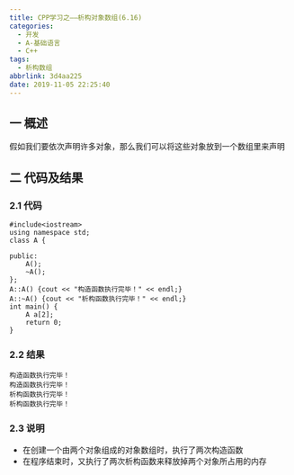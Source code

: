 ```yaml
---
title: CPP学习之——析构对象数组(6.16)
categories:
  - 开发
  - A-基础语言
  - C++
tags:
  - 析构数组
abbrlink: 3d4aa225
date: 2019-11-05 22:25:40
---
```

## 一 概述

假如我们要依次声明许多对象，那么我们可以将这些对象放到一个数组里来声明  

<!--more-->

## 二 代码及结果

### 2.1 代码

```
#include<iostream>
using namespace std;
class A {

public:
	A();
	~A();
};
A::A() {cout << "构造函数执行完毕！" << endl;}
A::~A() {cout << "析构函数执行完毕！" << endl;}
int main() {
	A a[2];
	return 0;
}
```

### 2.2 结果

```
构造函数执行完毕！
构造函数执行完毕！
析构函数执行完毕！
析构函数执行完毕！
```

### 2.3 说明

* 在创建一个由两个对象组成的对象数组时，执行了两次构造函数
* 在程序结束时，又执行了两次析构函数来释放掉两个对象所占用的内存
